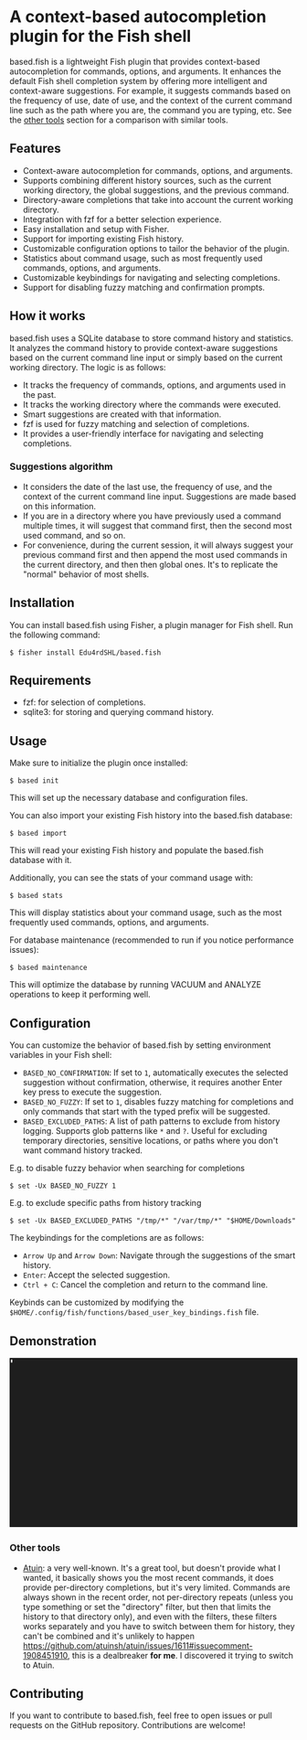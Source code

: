 # A context-based autocompletion plugin for the Fish shell

based.fish is a lightweight Fish plugin that provides context-based autocompletion for commands, options, and arguments. It enhances the default Fish shell completion system by offering more intelligent and context-aware suggestions. For example, it suggests commands based on the frequency of use, date of use, and the context of the current command line such as the path where you are, the command you are typing, etc. See the [other tools](#other-tools) section for a comparison with similar tools.

## Features

- Context-aware autocompletion for commands, options, and arguments.
- Supports combining different history sources, such as the current working directory, the global suggestions, and the previous command.
- Directory-aware completions that take into account the current working directory.
- Integration with fzf for a better selection experience.
- Easy installation and setup with Fisher.
- Support for importing existing Fish history.
- Customizable configuration options to tailor the behavior of the plugin.
- Statistics about command usage, such as most frequently used commands, options, and arguments.
- Customizable keybindings for navigating and selecting completions.
- Support for disabling fuzzy matching and confirmation prompts.

## How it works

based.fish uses a SQLite database to store command history and statistics. It analyzes the command history to provide context-aware suggestions based on the current command line input or simply based on the current working directory. The logic is as follows:

- It tracks the frequency of commands, options, and arguments used in the past.
- It tracks the working directory where the commands were executed.
- Smart suggestions are created with that information.
- fzf is used for fuzzy matching and selection of completions.
- It provides a user-friendly interface for navigating and selecting completions.

### Suggestions algorithm

- It considers the date of the last use, the frequency of use, and the context of the current command line input. Suggestions are made based on this information.
- If you are in a directory where you have previously used a command multiple times, it will suggest that command first, then the second most used command, and so on.
- For convenience, during the current session, it will always suggest your previous command first and then append the most used commands in the current directory, and then then global ones. It's to replicate the "normal" behavior of most shells.


## Installation

You can install based.fish using Fisher, a plugin manager for Fish shell. Run the following command:

```fish
$ fisher install Edu4rdSHL/based.fish
```

## Requirements

- fzf: for selection of completions.
- sqlite3: for storing and querying command history.

## Usage

Make sure to initialize the plugin once installed:

```fish
$ based init
```
This will set up the necessary database and configuration files.

You can also import your existing Fish history into the based.fish database:

```fish
$ based import
```
This will read your existing Fish history and populate the based.fish database with it.

Additionally, you can see the stats of your command usage with:

```fish
$ based stats
```
This will display statistics about your command usage, such as the most frequently used commands, options, and arguments.

For database maintenance (recommended to run if you notice performance issues):

```fish
$ based maintenance
```
This will optimize the database by running VACUUM and ANALYZE operations to keep it performing well.

## Configuration

You can customize the behavior of based.fish by setting environment variables in your Fish shell:

- `BASED_NO_CONFIRMATION`: If set to `1`, automatically executes the selected suggestion without confirmation, otherwise, it requires another Enter key press to execute the suggestion.
- `BASED_NO_FUZZY`: If set to `1`, disables fuzzy matching for completions and only commands that start with the typed prefix will be suggested.
- `BASED_EXCLUDED_PATHS`: A list of path patterns to exclude from history logging. Supports glob patterns like `*` and `?`. Useful for excluding temporary directories, sensitive locations, or paths where you don't want command history tracked.

E.g. to disable fuzzy behavior when searching for completions

```fish
$ set -Ux BASED_NO_FUZZY 1
```

E.g. to exclude specific paths from history tracking

```fish
$ set -Ux BASED_EXCLUDED_PATHS "/tmp/*" "/var/tmp/*" "$HOME/Downloads"
```

The keybindings for the completions are as follows:

- `Arrow Up` and `Arrow Down`: Navigate through the suggestions of the smart history.
- `Enter`: Accept the selected suggestion.
- `Ctrl + C`: Cancel the completion and return to the command line.

Keybinds can be customized by modifying the `$HOME/.config/fish/functions/based_user_key_bindings.fish` file.

## Demonstration

![based.fish demonstration](assets/based_fish_plugin.gif)

### Other tools

- [Atuin](https://github.com/atuinsh/atuin): a very well-known. It's a great tool, but doesn't provide what I wanted, it basically shows you the most recent commands, it does provide per-directory completions, but it's very limited. Commands are always shown in the recent order, not per-directory repeats (unless you type something or set the "directory" filter, but then that limits the history to that directory only), and even with the filters, these filters works separately and you have to switch between them for history, they can't be combined and it's unlikely to happen https://github.com/atuinsh/atuin/issues/1611#issuecomment-1908451910, this is a dealbreaker **for me**. I discovered it trying to switch to Atuin.

## Contributing

If you want to contribute to based.fish, feel free to open issues or pull requests on the GitHub repository. Contributions are welcome!
